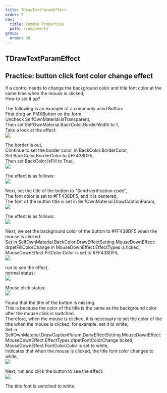 ```yaml
---
title: TDrawTextParamEffect
order: 9
nav:
  title: Common Properties
  path: /components
group:
  order: 28
---
```


## TDrawTextParamEffect



## Practice: button click font color change effect

If a control needs to change the background color and title font color at the same time when the mouse is clicked,  
How to set it up?   
 
The following is an example of a commonly used Button:  
First drag an FMXButton on the form,  
Uncheck SelfOwnMaterial.IsTransparent,  
Then set SelfOwnMaterial.BackColor.BorderWidth to 1,  
Take a look at the effect:  
![](http://www.orangeui.cn/orangeuiblog/OrangeUI/1.4.OrangeUI%E6%8E%A7%E4%BB%B6%E4%BD%BF%E7%94%A8%E5%9F%BA%E7%A1%80(%E7%A4%BA%E4%BE%8B4%20%E8%AE%BE%E7%BD%AE%E6%8E%A7%E4%BB%B6%E7%82%B9%E5%87%BB%E6%95%88%E6%9E%9C2).files/image001.png)  

The border is out,  
Continue to set the border color, in BackColor.BorderColor,  
Set BackColor.BorderColor to #FF438DF5,  
Then set BackColor.IsFill to True,  
![](http://www.orangeui.cn/orangeuiblog/OrangeUI/1.4.OrangeUI%E6%8E%A7%E4%BB%B6%E4%BD%BF%E7%94%A8%E5%9F%BA%E7%A1%80(%E7%A4%BA%E4%BE%8B4%20%E8%AE%BE%E7%BD%AE%E6%8E%A7%E4%BB%B6%E7%82%B9%E5%87%BB%E6%95%88%E6%9E%9C2).files/image003.png)

The effect is as follows:  
![](http://www.orangeui.cn/orangeuiblog/OrangeUI/1.4.OrangeUI%E6%8E%A7%E4%BB%B6%E4%BD%BF%E7%94%A8%E5%9F%BA%E7%A1%80(%E7%A4%BA%E4%BE%8B4%20%E8%AE%BE%E7%BD%AE%E6%8E%A7%E4%BB%B6%E7%82%B9%E5%87%BB%E6%95%88%E6%9E%9C2).files/image005.png)

Next, set the title of the button to "Send verification code",  
The font color is set to #FF438DF5, and it is centered,  
The font of the button title is set in SelfOwnMaterial.DrawCaptionParam,  
![](http://www.orangeui.cn/orangeuiblog/OrangeUI/1.4.OrangeUI%E6%8E%A7%E4%BB%B6%E4%BD%BF%E7%94%A8%E5%9F%BA%E7%A1%80(%E7%A4%BA%E4%BE%8B4%20%E8%AE%BE%E7%BD%AE%E6%8E%A7%E4%BB%B6%E7%82%B9%E5%87%BB%E6%95%88%E6%9E%9C2).files/image007.png)

The effect is as follows:  
![](http://www.orangeui.cn/orangeuiblog/OrangeUI/1.4.OrangeUI%E6%8E%A7%E4%BB%B6%E4%BD%BF%E7%94%A8%E5%9F%BA%E7%A1%80(%E7%A4%BA%E4%BE%8B4%20%E8%AE%BE%E7%BD%AE%E6%8E%A7%E4%BB%B6%E7%82%B9%E5%87%BB%E6%95%88%E6%9E%9C2).files/image009.png)

Next, we set the background color of the button to #FF438DF5 when the mouse is clicked.  
Set in SelfOwnMaterial.BackColor.DrawEffectSetting.MouseDownEffect:  
drpetFillColorChange in MouseDownEffect.EffectTypes is ticked,  
MouseDownEffect.FillColor.Color is set to #FF438DF5,  
![](http://www.orangeui.cn/orangeuiblog/OrangeUI/1.4.OrangeUI%E6%8E%A7%E4%BB%B6%E4%BD%BF%E7%94%A8%E5%9F%BA%E7%A1%80(%E7%A4%BA%E4%BE%8B4%20%E8%AE%BE%E7%BD%AE%E6%8E%A7%E4%BB%B6%E7%82%B9%E5%87%BB%E6%95%88%E6%9E%9C2).files/image011.png)

run to see the effect,  
normal status:  
![](http://www.orangeui.cn/orangeuiblog/OrangeUI/1.4.OrangeUI%E6%8E%A7%E4%BB%B6%E4%BD%BF%E7%94%A8%E5%9F%BA%E7%A1%80(%E7%A4%BA%E4%BE%8B4%20%E8%AE%BE%E7%BD%AE%E6%8E%A7%E4%BB%B6%E7%82%B9%E5%87%BB%E6%95%88%E6%9E%9C2).files/image013.png)
 
Mouse click status:  
![](http://www.orangeui.cn/orangeuiblog/OrangeUI/1.4.OrangeUI%E6%8E%A7%E4%BB%B6%E4%BD%BF%E7%94%A8%E5%9F%BA%E7%A1%80(%E7%A4%BA%E4%BE%8B4%20%E8%AE%BE%E7%BD%AE%E6%8E%A7%E4%BB%B6%E7%82%B9%E5%87%BB%E6%95%88%E6%9E%9C2).files/image015.png)

Found that the title of the button is missing.  
This is because the color of the title is the same as the background color after the mouse click is switched.  
Therefore, when the mouse is clicked, it is necessary to set the color of the title when the mouse is clicked, for example, set it to white,  
Set in SelfOwnMaterial.DrawCaptionParam.DarwEffectSetting.MouseDownEffect:  
MouseDownEffect.EffectTypes.dtpetFontColorChange ticked, 
MouseDownEffect.FontColor.Color is set to white,  
Indicates that when the mouse is clicked, the title font color changes to white,  
![](http://www.orangeui.cn/orangeuiblog/OrangeUI/1.4.OrangeUI%E6%8E%A7%E4%BB%B6%E4%BD%BF%E7%94%A8%E5%9F%BA%E7%A1%80(%E7%A4%BA%E4%BE%8B4%20%E8%AE%BE%E7%BD%AE%E6%8E%A7%E4%BB%B6%E7%82%B9%E5%87%BB%E6%95%88%E6%9E%9C2).files/image017.png)

Next, run and click the button to see the effect:  
![](http://www.orangeui.cn/orangeuiblog/OrangeUI/1.4.OrangeUI%E6%8E%A7%E4%BB%B6%E4%BD%BF%E7%94%A8%E5%9F%BA%E7%A1%80(%E7%A4%BA%E4%BE%8B4%20%E8%AE%BE%E7%BD%AE%E6%8E%A7%E4%BB%B6%E7%82%B9%E5%87%BB%E6%95%88%E6%9E%9C2).files/image019.png)

The title font is switched to white.  
 




